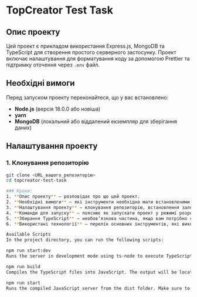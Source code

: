 # TopCreator Test Task

## Опис проекту

Цей проект є прикладом використання Express.js, MongoDB та TypeScript для створення простого серверного застосунку. Проект включає налаштування для форматування коду за допомогою Prettier та підтримку оточення через `.env` файл.

## Необхідні вимоги

Перед запуском проекту переконайтеся, що у вас встановлено:

- **Node.js** (версія 18.0.0 або новіша)
- **yarn**
- **MongoDB** (локальний або віддалений екземпляр для зберігання даних)

## Налаштування проекту

### 1. Клонування репозиторію

```bash
git clone <URL_вашого_репозиторію>
cd topcreator-test-task

### Кроки:
1. **Опис проекту** – розповідає про що цей проект.
2. **Необхідні вимоги** – які інструменти необхідно мати встановленими для роботи з проектом.
3. **Налаштування проекту** – клонування репозиторію, встановлення залежностей, та налаштування змінних середовища.
4. **Команди для запуску** – пояснює як запускати проект у режимі розробки та як використовувати Prettier для форматування коду.
5. **Збирання TypeScript** – необов’язкова частина, якщо вам потрібно скомпілювати TypeScript у JavaScript для продакшену.
6. **Використані технології** – перелік основних інструментів, які використовуються в проекті.

Available Scripts
In the project directory, you can run the following scripts:

npm run start:dev
Runs the server in development mode using ts-node to execute TypeScript files directly.

npm run build
Compiles the TypeScript files into JavaScript. The output will be located in the dist folder.

npm run start
Runs the compiled JavaScript server from the dist folder. Make sure to run npm run build before this.